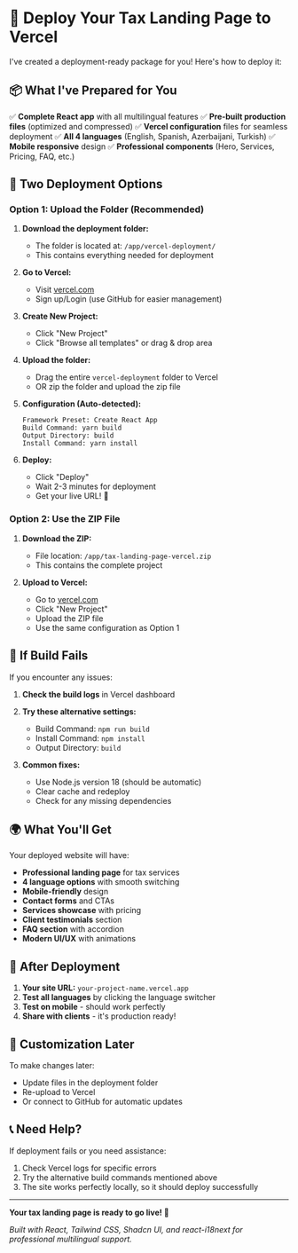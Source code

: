 # 🚀 Deploy Your Tax Landing Page to Vercel

I've created a deployment-ready package for you! Here's how to deploy it:

## 📦 What I've Prepared for You

✅ **Complete React app** with all multilingual features
✅ **Pre-built production files** (optimized and compressed)
✅ **Vercel configuration** files for seamless deployment
✅ **All 4 languages** (English, Spanish, Azerbaijani, Turkish)
✅ **Mobile responsive** design
✅ **Professional components** (Hero, Services, Pricing, FAQ, etc.)

## 🎯 Two Deployment Options

### **Option 1: Upload the Folder (Recommended)**

1. **Download the deployment folder:**
   - The folder is located at: `/app/vercel-deployment/`
   - This contains everything needed for deployment

2. **Go to Vercel:**
   - Visit [vercel.com](https://vercel.com)
   - Sign up/Login (use GitHub for easier management)

3. **Create New Project:**
   - Click "New Project"
   - Click "Browse all templates" or drag & drop area

4. **Upload the folder:**
   - Drag the entire `vercel-deployment` folder to Vercel
   - OR zip the folder and upload the zip file

5. **Configuration (Auto-detected):**
   ```
   Framework Preset: Create React App
   Build Command: yarn build
   Output Directory: build
   Install Command: yarn install
   ```

6. **Deploy:**
   - Click "Deploy"
   - Wait 2-3 minutes for deployment
   - Get your live URL! 🎉

### **Option 2: Use the ZIP File**

1. **Download the ZIP:**
   - File location: `/app/tax-landing-page-vercel.zip`
   - This contains the complete project

2. **Upload to Vercel:**
   - Go to [vercel.com](https://vercel.com)
   - Click "New Project"
   - Upload the ZIP file
   - Use the same configuration as Option 1

## 🔧 If Build Fails

If you encounter any issues:

1. **Check the build logs** in Vercel dashboard
2. **Try these alternative settings:**
   - Build Command: `npm run build`
   - Install Command: `npm install`
   - Output Directory: `build`

3. **Common fixes:**
   - Use Node.js version 18 (should be automatic)
   - Clear cache and redeploy
   - Check for any missing dependencies

## 🌍 What You'll Get

Your deployed website will have:

- **Professional landing page** for tax services
- **4 language options** with smooth switching
- **Mobile-friendly** design
- **Contact forms** and CTAs
- **Services showcase** with pricing
- **Client testimonials** section
- **FAQ section** with accordion
- **Modern UI/UX** with animations

## 📱 After Deployment

1. **Your site URL:** `your-project-name.vercel.app`
2. **Test all languages** by clicking the language switcher
3. **Test on mobile** - should work perfectly
4. **Share with clients** - it's production ready!

## 🎨 Customization Later

To make changes later:
- Update files in the deployment folder
- Re-upload to Vercel
- Or connect to GitHub for automatic updates

## 📞 Need Help?

If deployment fails or you need assistance:
1. Check Vercel logs for specific errors
2. Try the alternative build commands mentioned above
3. The site works perfectly locally, so it should deploy successfully

---

**Your tax landing page is ready to go live! 🚀**

*Built with React, Tailwind CSS, Shadcn UI, and react-i18next for professional multilingual support.*